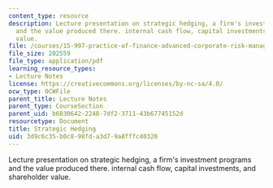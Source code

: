 ```yaml
---
content_type: resource
description: Lecture presentation on strategic hedging, a firm's investment programs
  and the value produced there. internal cash flow, capital investments, and shareholder
  value.
file: /courses/15-997-practice-of-finance-advanced-corporate-risk-management-spring-2009/3d9c6c35b0c898fda3d79a8fffc40320_MIT15_997s09_lec04_3.pdf
file_size: 202559
file_type: application/pdf
learning_resource_types:
- Lecture Notes
license: https://creativecommons.org/licenses/by-nc-sa/4.0/
ocw_type: OCWFile
parent_title: Lecture Notes
parent_type: CourseSection
parent_uid: b6030642-2248-7df2-3711-43b67745152d
resourcetype: Document
title: Strategic Hedging
uid: 3d9c6c35-b0c8-98fd-a3d7-9a8fffc40320
---
```

Lecture presentation on strategic hedging, a firm's investment programs and the value produced there. internal cash flow, capital investments, and shareholder value.